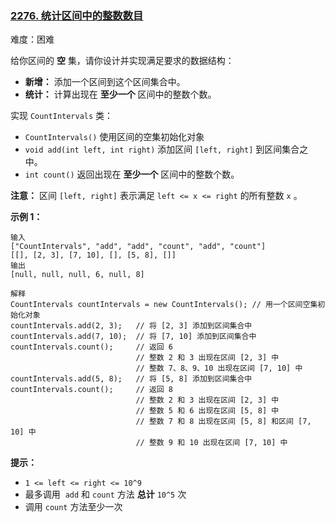 ### [2276\. 统计区间中的整数数目](https://leetcode.cn/problems/count-integers-in-intervals/)

难度：困难

给你区间的 **空** 集，请你设计并实现满足要求的数据结构：

-   **新增：** 添加一个区间到这个区间集合中。
-   **统计：** 计算出现在 **至少一个** 区间中的整数个数。

实现 `CountIntervals` 类：

-   `CountIntervals()` 使用区间的空集初始化对象
-   `void add(int left, int right)` 添加区间 `[left, right]` 到区间集合之中。
-   `int count()` 返回出现在 **至少一个** 区间中的整数个数。

**注意：** 区间 `[left, right]` 表示满足 `left <= x <= right` 的所有整数 `x` 。

**示例 1：**

```
输入
["CountIntervals", "add", "add", "count", "add", "count"]
[[], [2, 3], [7, 10], [], [5, 8], []]
输出
[null, null, null, 6, null, 8]

解释
CountIntervals countIntervals = new CountIntervals(); // 用一个区间空集初始化对象
countIntervals.add(2, 3);   // 将 [2, 3] 添加到区间集合中
countIntervals.add(7, 10);  // 将 [7, 10] 添加到区间集合中
countIntervals.count();     // 返回 6
                            // 整数 2 和 3 出现在区间 [2, 3] 中
                            // 整数 7、8、9、10 出现在区间 [7, 10] 中
countIntervals.add(5, 8);   // 将 [5, 8] 添加到区间集合中
countIntervals.count();     // 返回 8
                            // 整数 2 和 3 出现在区间 [2, 3] 中
                            // 整数 5 和 6 出现在区间 [5, 8] 中
                            // 整数 7 和 8 出现在区间 [5, 8] 和区间 [7, 10] 中
                            // 整数 9 和 10 出现在区间 [7, 10] 中
```

**提示：**

-   `1 <= left <= right <= 10^9`
-   最多调用  `add` 和 `count` 方法 **总计** `10^5` 次
-   调用 `count` 方法至少一次
